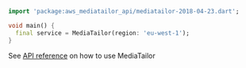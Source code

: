 ```dart
import 'package:aws_mediatailor_api/mediatailor-2018-04-23.dart';

void main() {
  final service = MediaTailor(region: 'eu-west-1');
}
```

See [API reference](https://pub.dev/documentation/aws_mediatailor_api/latest/mediatailor-2018-04-23/MediaTailor-class.html) on how to use MediaTailor
